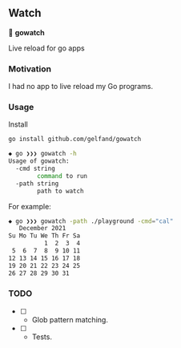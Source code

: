 ## Watch

🔎 **gowatch**

Live reload for go apps

### Motivation

I had no app to live reload my Go programs.

### Usage

Install

```sh
go install github.com/gelfand/gowatch
```

```sh
◆ go ❯❯❯ gowatch -h
Usage of gowatch:
  -cmd string
        command to run
  -path string
        path to watch
```

For example: 

```sh
◆ go ❯❯❯ gowatch -path ./playground -cmd="cal"
   December 2021
Su Mo Tu We Th Fr Sa
          1  2  3  4
 5  6  7  8  9 10 11
12 13 14 15 16 17 18
19 20 21 22 23 24 25
26 27 28 29 30 31
```

### TODO

- [ ] - Glob pattern matching.

- [ ] - Tests.




